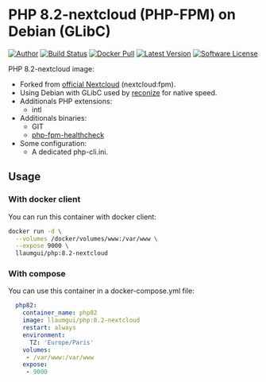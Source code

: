 # PHP 8.2-nextcloud (PHP-FPM) on Debian (GLibC)

[![Author][ico-twitter]][link-twitter]
[![Build Status][ico-ghactions]][link-ghactions]
[![Docker Pull][ico-docker]][link-docker]
[![Latest Version][ico-version]][link-docker]
[![Software License][ico-license]](LICENSE)

PHP 8.2-nextcloud image:

* Forked from [official Nextcloud](https://github.com/nextcloud/docker/blob/09fecda4067434c11f955cdd3000ed950fe48d04/27/fpm/Dockerfile) (nextcloud:fpm).
* Using Debian with GLibC used by [reconize](https://github.com/nextcloud/recognize) for native speed.
* Additionals PHP extensions:
  * intl
* Additionals binaries:
  * GIT
  * [php-fpm-healthcheck](https://github.com/renatomefi/php-fpm-healthcheck)
* Some configuration:
  * A dedicated php-cli.ini.

## Usage

### With docker client

You can run this container with docker client:

~~~bash
docker run -d \
  --volumes /docker/volumes/www:/var/www \
  --expose 9000 \
  llaumgui/php:8.2-nextcloud
~~~

### With compose

You can use this container in a docker-compose.yml file:

~~~yaml
  php82:
    container_name: php82
    image: llaumgui/php:8.2-nextcloud
    restart: always
    environment:
      TZ: 'Europe/Paris'
    volumes:
     - /var/www:/var/www
    expose:
     - 9000
~~~

[ico-twitter]: https://img.shields.io/static/v1?label=Author&message=llaumgui&color=50ABF1&logo=twitter&style=flat-square
[link-twitter]: https://twitter.com/llaumgui
[ico-docker]: https://img.shields.io/docker/pulls/llaumgui/php?color=%2496ed&logo=docker&style=flat-square
[link-docker]: https://hub.docker.com/r/llaumgui/php
[ico-ghactions]: https://img.shields.io/github/workflow/status/llaumgui/docker-images-php-fpm/Docker%20image%20CI%20CD?style=flat-square&logo=github&label=CI/CD
[link-ghactions]: https://github.com/llaumgui/docker-images-php-fpm/actions
[ico-version]: https://img.shields.io/docker/v/llaumgui/php?sort=semver&color=%2496ed&logo=docker&style=flat-square
[ico-license]: https://img.shields.io/github/license/llaumgui/docker-images-php-fpm?style=flat-square
